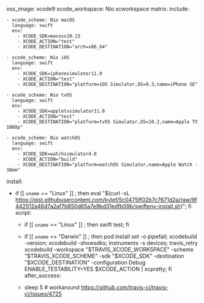 osx_image: xcode9
xcode_workspace: Nio.xcworkspace
matrix:
  include:

    - xcode_scheme: Nio macOS
      language: swift
      env:
        - XCODE_SDK=macosx10.13
        - XCODE_ACTION="test"
        - XCODE_DESTINATION="arch=x86_64"

    - xcode_scheme: Nio iOS
      language: swift
      env:
        - XCODE_SDK=iphonesimulator11.0
        - XCODE_ACTION="test"
        - XCODE_DESTINATION="platform=iOS Simulator,OS=9.3,name=iPhone SE"

    - xcode_scheme: Nio tvOS
      language: swift
      env:
        - XCODE_SDK=appletvsimulator11.0
        - XCODE_ACTION="test"
        - XCODE_DESTINATION="platform=tvOS Simulator,OS=10.2,name=Apple TV 1080p"

    - xcode_scheme: Nio watchOS
      language: swift
      env:
        - XCODE_SDK=watchsimulator4.0
        - XCODE_ACTION="build" 
        - XCODE_DESTINATION="platform=watchOS Simulator,name=Apple Watch - 38mm"
install:   
  - if [[ `uname` == "Linux" ]] ; then 
        eval "$(curl -sL https://gist.githubusercontent.com/kylef/5c0475ff02b7c7671d2a/raw/9f442512a46d7a2af7b850d65a7e9bd31edfb09b/swiftenv-install.sh)";
    fi
script:    
    - if [[ `uname` == "Linux" ]] ; then
        swift test;
      fi

    - if [[ `uname` == "Darwin" ]] ; then
        pod install
        set -o pipefail;
        xcodebuild -version;
        xcodebuild -showsdks;
        instruments -s devices;
        travis_retry xcodebuild -workspace "$TRAVIS_XCODE_WORKSPACE" -scheme "$TRAVIS_XCODE_SCHEME" -sdk "$XCODE_SDK" -destination "$XCODE_DESTINATION" -configuration Debug ENABLE_TESTABILITY=YES $XCODE_ACTION | xcpretty;
      fi
after_success:
    - sleep 5 # workaround https://github.com/travis-ci/travis-ci/issues/4725
